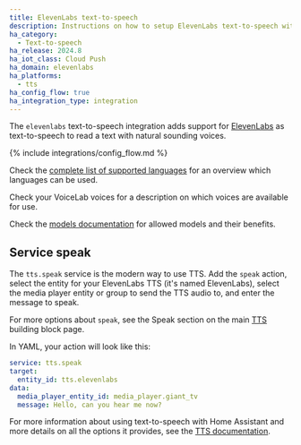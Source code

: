 ```yaml
---
title: ElevenLabs text-to-speech
description: Instructions on how to setup ElevenLabs text-to-speech with Home Assistant.
ha_category:
  - Text-to-speech
ha_release: 2024.8
ha_iot_class: Cloud Push
ha_domain: elevenlabs
ha_platforms:
  - tts
ha_config_flow: true
ha_integration_type: integration
---
```


The `elevenlabs` text-to-speech integration adds support for [ElevenLabs](https://elevenlabs.io/) as text-to-speech to read a text with natural sounding voices.

{% include integrations/config_flow.md %}

Check the [complete list of supported languages](https://elevenlabs.io/languages) for an overview which languages can be used.

Check your VoiceLab voices for a description on which voices are available for use.

Check the [models documentation](https://elevenlabs.io/docs/speech-synthesis/models) for allowed models and their benefits.

## Service speak

The `tts.speak` service is the modern way to use TTS. Add the `speak` action, select the entity for your ElevenLabs TTS (it's named ElevenLabs), select the media player entity or group to send the TTS audio to, and enter the message to speak.

For more options about `speak`, see the Speak section on the main [TTS](/integrations/tts/#service-speak) building block page.

In YAML, your action will look like this:

```yaml
service: tts.speak
target:
  entity_id: tts.elevenlabs
data:
  media_player_entity_id: media_player.giant_tv
  message: Hello, can you hear me now?
```

For more information about using text-to-speech with Home Assistant and more details on all the options it provides, see the [TTS documentation](/integrations/tts/).
